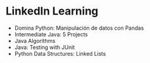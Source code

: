 <h1>LinkedIn Learning</h1>
<ul>
  <li>Domina Python: Manipulación de datos con Pandas</li>
  <li>Intermediate Java: 5 Projects</li>
  <li>Java Algorithms</li>
  <li>Java: Testing with JUnit</li>
  <li>Python Data Structures: Linked Lists</li>
</ul>
